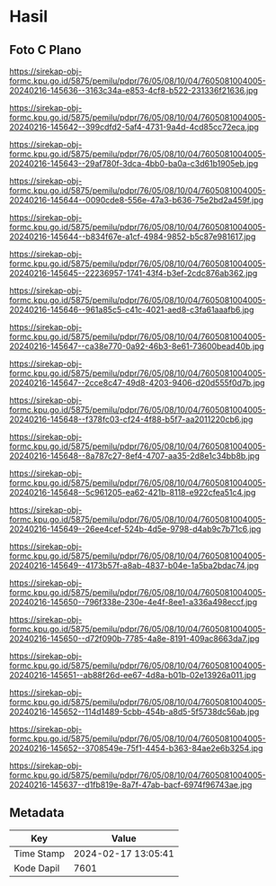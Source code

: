 # Hasil

## Foto C Plano

https://sirekap-obj-formc.kpu.go.id/5875/pemilu/pdpr/76/05/08/10/04/7605081004005-20240216-145636--3163c34a-e853-4cf8-b522-231336f21636.jpg

https://sirekap-obj-formc.kpu.go.id/5875/pemilu/pdpr/76/05/08/10/04/7605081004005-20240216-145642--399cdfd2-5af4-4731-9a4d-4cd85cc72eca.jpg

https://sirekap-obj-formc.kpu.go.id/5875/pemilu/pdpr/76/05/08/10/04/7605081004005-20240216-145643--29af780f-3dca-4bb0-ba0a-c3d61b1905eb.jpg

https://sirekap-obj-formc.kpu.go.id/5875/pemilu/pdpr/76/05/08/10/04/7605081004005-20240216-145644--0090cde8-556e-47a3-b636-75e2bd2a459f.jpg

https://sirekap-obj-formc.kpu.go.id/5875/pemilu/pdpr/76/05/08/10/04/7605081004005-20240216-145644--b834f67e-a1cf-4984-9852-b5c87e981617.jpg

https://sirekap-obj-formc.kpu.go.id/5875/pemilu/pdpr/76/05/08/10/04/7605081004005-20240216-145645--22236957-1741-43f4-b3ef-2cdc876ab362.jpg

https://sirekap-obj-formc.kpu.go.id/5875/pemilu/pdpr/76/05/08/10/04/7605081004005-20240216-145646--961a85c5-c41c-4021-aed8-c3fa61aaafb6.jpg

https://sirekap-obj-formc.kpu.go.id/5875/pemilu/pdpr/76/05/08/10/04/7605081004005-20240216-145647--ca38e770-0a92-46b3-8e61-73600bead40b.jpg

https://sirekap-obj-formc.kpu.go.id/5875/pemilu/pdpr/76/05/08/10/04/7605081004005-20240216-145647--2cce8c47-49d8-4203-9406-d20d555f0d7b.jpg

https://sirekap-obj-formc.kpu.go.id/5875/pemilu/pdpr/76/05/08/10/04/7605081004005-20240216-145648--f378fc03-cf24-4f88-b5f7-aa2011220cb6.jpg

https://sirekap-obj-formc.kpu.go.id/5875/pemilu/pdpr/76/05/08/10/04/7605081004005-20240216-145648--8a787c27-8ef4-4707-aa35-2d8e1c34bb8b.jpg

https://sirekap-obj-formc.kpu.go.id/5875/pemilu/pdpr/76/05/08/10/04/7605081004005-20240216-145648--5c961205-ea62-421b-8118-e922cfea51c4.jpg

https://sirekap-obj-formc.kpu.go.id/5875/pemilu/pdpr/76/05/08/10/04/7605081004005-20240216-145649--26ee4cef-524b-4d5e-9798-d4ab9c7b71c6.jpg

https://sirekap-obj-formc.kpu.go.id/5875/pemilu/pdpr/76/05/08/10/04/7605081004005-20240216-145649--4173b57f-a8ab-4837-b04e-1a5ba2bdac74.jpg

https://sirekap-obj-formc.kpu.go.id/5875/pemilu/pdpr/76/05/08/10/04/7605081004005-20240216-145650--796f338e-230e-4e4f-8ee1-a336a498eccf.jpg

https://sirekap-obj-formc.kpu.go.id/5875/pemilu/pdpr/76/05/08/10/04/7605081004005-20240216-145650--d72f090b-7785-4a8e-8191-409ac8663da7.jpg

https://sirekap-obj-formc.kpu.go.id/5875/pemilu/pdpr/76/05/08/10/04/7605081004005-20240216-145651--ab88f26d-ee67-4d8a-b01b-02e13926a011.jpg

https://sirekap-obj-formc.kpu.go.id/5875/pemilu/pdpr/76/05/08/10/04/7605081004005-20240216-145652--114d1489-5cbb-454b-a8d5-5f5738dc56ab.jpg

https://sirekap-obj-formc.kpu.go.id/5875/pemilu/pdpr/76/05/08/10/04/7605081004005-20240216-145652--3708549e-75f1-4454-b363-84ae2e6b3254.jpg

https://sirekap-obj-formc.kpu.go.id/5875/pemilu/pdpr/76/05/08/10/04/7605081004005-20240216-145637--d1fb819e-8a7f-47ab-bacf-6974f96743ae.jpg


## Metadata

| Key        | Value               |
| ---------- | ------------------- |
| Time Stamp | 2024-02-17 13:05:41 |
| Kode Dapil | 7601                |



